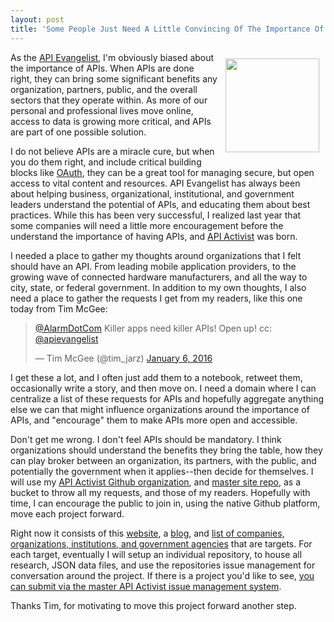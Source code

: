 ```yaml
---
layout: post
title: 'Some People Just Need A Little Convincing Of The Importance Of Having APIs'
---
```

<p><a href="http://apiactivist.com/"><img style="padding: 10px;" src="https://s3.amazonaws.com/kinlane-productions/bw-icons/bw-api-activist-1.png" alt="" width="150" align="right" /></a></p>
<p>As the <a href="http://apievangelist.com">API Evangelist</a>, I'm obviously biased about the importance of APIs. When APIs are done right, they can bring some significant benefits any organization, partners, public, and the overall sectors that they operate within. As more of our personal and professional lives move online, access to data is growing more critical, and APIs are part of one possible solution.</p>
<p>I do not believe APIs are a miracle cure, but when you do them right, and include critical building blocks like <a href="http://oauth.net/">OAuth</a>, they can be a great tool for managing secure, but open access to vital content and resources. API Evangelist has always been about helping business, organizational, institutional, and government leaders understand the potential of APIs, and educating them about best practices. While this has been very successful, I realized last year that some companies will need a little more encouragement before the understand the importance of having APIs, and <a href="http://apiactivist.com/">API Activist</a> was born.</p>
<p>I needed a place to gather my thoughts around organizations that I felt should have an API. From leading mobile application providers, to the growing wave of connected hardware manufacturers, and all the way to city, state, or federal government. In addition to my own thoughts, I also need a place to gather the requests I get from my readers, like this one today from Tim McGee:</p>
<blockquote class="twitter-tweet">
<p dir="ltr" lang="en"><a href="https://twitter.com/AlarmDotCom">@AlarmDotCom</a> Killer apps need killer APIs! Open up! cc: <a href="https://twitter.com/apievangelist">@apievangelist</a></p>
&mdash; Tim McGee (@tim_jarz) <a href="https://twitter.com/tim_jarz/status/684849793777045504">January 6, 2016</a></blockquote>
<script src="http://platform.twitter.com/widgets.js"></script>
<p>I get these a lot, and I often just add them to a notebook, retweet them, occasionally write a story, and then move on. I need a domain where I can centralize a list of these requests for APIs and hopefully aggregate anything else we can that might influence organizations around the importance of APIs, and "encourage" them to make APIs more open and accessible.</p>
<p>Don't get me wrong. I don't feel APIs should be mandatory. I think organizations should understand the benefits they bring the table, how they can play broker between an organization, its partners, with the public, and potentially the government when it applies--then decide for themselves. I will use my <a href="https://github.com/api-activist">API Activist Github organization</a>, and <a href="https://github.com/api-activist/master">master site repo</a>, as a bucket to throw all my requests, and those of my readers. Hopefully with time, I can encourage the public to join in, using the native Github platform, move each project forward.&nbsp;</p>
<p>Right now it consists of this <a href="http://apiactivist.com/">website</a>, a <a href="http://apiactivist.com/blog/">blog</a>, and <a href="http://apiactivist.com/companies.html">list of companies, organizations, institutions, and government agencies</a> that are targets. For each target, eventually I will setup an individual repository, to house all research, JSON data files, and use the repositories issue management for conversation around the project. If there is a project you'd like to see, <a href="https://github.com/api-activist/master/issues">you can submit via the master API Activist issue management system</a>.&nbsp;</p>
<p>Thanks Tim, for motivating to move this project forward another step.</p>